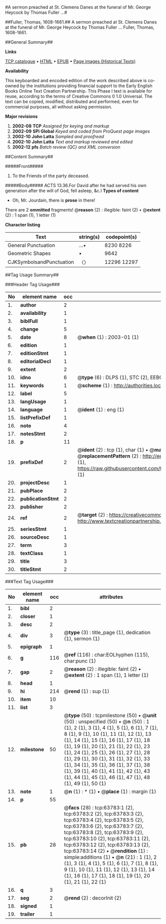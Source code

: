 #A sermon preached at St. Clemens Danes at the funeral of Mr. George Heycock by Thomas Fuller ...#

##Fuller, Thomas, 1608-1661.##
A sermon preached at St. Clemens Danes at the funeral of Mr. George Heycock by Thomas Fuller ...
Fuller, Thomas, 1608-1661.

##General Summary##

**Links**

[TCP catalogue](http://www.ota.ox.ac.uk/tcp/)  • 
[HTML](http://tei.it.ox.ac.uk/tcp/Texts-HTML/free/A40/A40687.html)  • 
[EPUB](http://tei.it.ox.ac.uk/tcp/Texts-EPUB/free/A40/A40687.epub) • 
[Page images (Historical Texts)](https://data.historicaltexts.jisc.ac.uk/view?pubId=eebo-12581462e&pageId=eebo-12581462e-63783-1)

**Availability**

This keyboarded and encoded edition of the
	       work described above is co-owned by the institutions
	       providing financial support to the Early English Books
	       Online Text Creation Partnership. This Phase I text is
	       available for reuse, according to the terms of Creative
	       Commons 0 1.0 Universal. The text can be copied,
	       modified, distributed and performed, even for
	       commercial purposes, all without asking permission.

**Major revisions**

1. __2002-08__ __TCP__ *Assigned for keying and markup*
1. __2002-09__ __SPi Global__ *Keyed and coded from ProQuest page images*
1. __2002-10__ __John Latta__ *Sampled and proofread*
1. __2002-10__ __John Latta__ *Text and markup reviewed and edited*
1. __2002-12__ __pfs__ *Batch review (QC) and XML conversion*

##Content Summary##

#####Front#####

1. To the Friends of the party deceased.

#####Body#####
ACTS 13.36.For David after he had served his own generation after the will of God, fell asleep, &c.I
**Types of content**

  * Oh, Mr. Jourdain, there is **prose** in there!

There are 2 **ommitted** fragments! 
 @__reason__ (2) : illegible: faint (2)  •  @__extent__ (2) : 1 span (1), 1 letter (1)

**Character listing**


|Text|string(s)|codepoint(s)|
|---|---|---|
|General Punctuation|…•|8230 8226|
|Geometric Shapes|▪|9642|
|CJKSymbolsandPunctuation|〈〉|12296 12297|

##Tag Usage Summary##

###Header Tag Usage###

|No|element name|occ|attributes|
|---|---|---|---|
|1.|__author__|2||
|2.|__availability__|1||
|3.|__biblFull__|1||
|4.|__change__|5||
|5.|__date__|8| @__when__ (1) : 2003-01 (1)|
|6.|__edition__|1||
|7.|__editionStmt__|1||
|8.|__editorialDecl__|1||
|9.|__extent__|2||
|10.|__idno__|6| @__type__ (6) : DLPS (1), STC (2), EEBO-CITATION (1), OCLC (1), VID (1)|
|11.|__keywords__|1| @__scheme__ (1) : http://authorities.loc.gov/ (1)|
|12.|__label__|5||
|13.|__langUsage__|1||
|14.|__language__|1| @__ident__ (1) : eng (1)|
|15.|__listPrefixDef__|1||
|16.|__note__|4||
|17.|__notesStmt__|2||
|18.|__p__|11||
|19.|__prefixDef__|2| @__ident__ (2) : tcp (1), char (1)  •  @__matchPattern__ (2) : ([0-9\-]+):([0-9IVX]+) (1), (.+) (1)  •  @__replacementPattern__ (2) : http://eebo.chadwyck.com/downloadtiff?vid=$1&page=$2 (1), https://raw.githubusercontent.com/textcreationpartnership/Texts/master/tcpchars.xml#$1 (1)|
|20.|__projectDesc__|1||
|21.|__pubPlace__|2||
|22.|__publicationStmt__|2||
|23.|__publisher__|2||
|24.|__ref__|2| @__target__ (2) : https://creativecommons.org/publicdomain/zero/1.0/ (1), http://www.textcreationpartnership.org/docs/. (1)|
|25.|__seriesStmt__|1||
|26.|__sourceDesc__|1||
|27.|__term__|3||
|28.|__textClass__|1||
|29.|__title__|3||
|30.|__titleStmt__|2||


###Text Tag Usage###

|No|element name|occ|attributes|
|---|---|---|---|
|1.|__bibl__|2||
|2.|__closer__|1||
|3.|__desc__|2||
|4.|__div__|3| @__type__ (3) : title_page (1), dedication (1), sermon (1)|
|5.|__epigraph__|1||
|6.|__g__|116| @__ref__ (116) : char:EOLhyphen (115), char:punc (1)|
|7.|__gap__|2| @__reason__ (2) : illegible: faint (2)  •  @__extent__ (2) : 1 span (1), 1 letter (1)|
|8.|__head__|1||
|9.|__hi__|214| @__rend__ (1) : sup (1)|
|10.|__item__|10||
|11.|__list__|3||
|12.|__milestone__|50| @__type__ (50) : tcpmilestone (50)  •  @__unit__ (50) : unspecified (50)  •  @__n__ (50) : 1 (1), 2 (1), 3 (1), 4 (1), 5 (1), 6 (1), 7 (1), 8 (1), 9 (1), 10 (1), 11 (1), 12 (1), 13 (1), 14 (1), 15 (1), 16 (1), 17 (1), 18 (1), 19 (1), 20 (1), 21 (1), 22 (1), 23 (1), 24 (1), 25 (1), 26 (1), 27 (1), 28 (1), 29 (1), 30 (1), 31 (1), 32 (1), 33 (1), 34 (1), 35 (1), 36 (1), 37 (1), 38 (1), 39 (1), 40 (1), 41 (1), 42 (1), 43 (1), 44 (1), 45 (1), 46 (1), 47 (1), 48 (1), 49 (1), 50 (1)|
|13.|__note__|1| @__n__ (1) : * (1)  •  @__place__ (1) : margin (1)|
|14.|__p__|55||
|15.|__pb__|28| @__facs__ (28) : tcp:63783:1 (2), tcp:63783:2 (2), tcp:63783:3 (2), tcp:63783:4 (2), tcp:63783:5 (2), tcp:63783:6 (2), tcp:63783:7 (2), tcp:63783:8 (2), tcp:63783:9 (2), tcp:63783:10 (2), tcp:63783:11 (2), tcp:63783:12 (2), tcp:63783:13 (2), tcp:63783:14 (2)  •  @__rendition__ (1) : simple:additions (1)  •  @__n__ (21) : 1 (1), 2 (1), 3 (1), 4 (1), 5 (1), 6 (1), 7 (1), 8 (1), 9 (1), 10 (1), 11 (1), 12 (1), 13 (1), 14 (1), 16 (1), 17 (1), 18 (1), 19 (1), 20 (1), 21 (1), 22 (1)|
|16.|__q__|3||
|17.|__seg__|2| @__rend__ (2) : decorInit (2)|
|18.|__signed__|1||
|19.|__trailer__|1||
